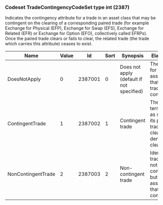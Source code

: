 ### Codeset TradeContingencyCodeSet type int (2387)

Indicates the contingency attribute for a trade in an asset class that may be contingent on the clearing of a corresponding paired trade (for example Exchange for Physical (EFP), Exchange for Swap (EFS), Exchange for Related (EFR) or Exchange for Option (EFO), collectively called EFRPs). Once the paired trade clears or fails to clear, the related trade (the trade which carries this attribute) ceases to exist.

| Name               | Value | Id      | Sort | Synopsis                                  | Elaboration                                                                                 |
|--------------------|-------|---------|------|-------------------------------------------|---------------------------------------------------------------------------------------------|
| DoesNotApply       | 0     | 2387001 | 0    | Does not apply (default if not specified) | The trade is for an for asset class that is not traded with contingency.                    |
| ContingentTrade    | 1     | 2387002 | 1    | Contingent trade                          | The trade is terminated as soon as its paired trade is cleared or denied clearing.          |
| NonContingentTrade | 2     | 2387003 | 2    | Non-contingent trade                      | Identifies a trade that is not contingent but is for an asset class that may be contingent. |

